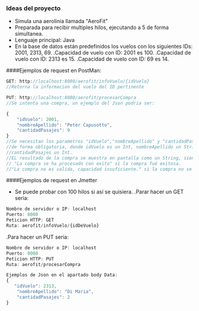 ### Ideas del proyecto

- Simula una aerolinia llamada "AeroFit"
- Preparada para recibir multiples hilos, ejecutando a 5 de forma simultanea.
- Lenguaje principal: Java
- En la base de datos están predefinidos los vuelos con los siguientes IDs: 2001, 2313, 69.
.Capacidad de vuelo con ID: 2001 es 100.
.Capacidad de vuelo con ID: 2313 es 15.
.Capacidad de vuelo con ID:  69 es 14.


####Ejemplos de request en PostMan:

```javascript
GET: http://localhost:8080/aerofit/infoVuelo/{idVuelo}
//Retorna la informacion del vuelo del ID pertinente

PUT: http://localhost:8080/aerofit/procesarCompra
//Se intenta una compra, un ejemplo del Json podria ser:

{
    "idVuelo": 2001,
    "nombreApellido": "Peter Capusotto",
    "cantidadPasajes": 9
}
//Se necesitan los parametros "idVuelo","nombreApellido" y "cantidadPasajes" 
//de forma obligatoria, donde idVuelo es un Int, nombreApellido un String, y 
//cantidadPasajes un Int.
//EL resultado de la compra se muestra en pantalla como un String, siendo:
// "La compra se ha procesado con exito" si la compra fué exitosa.
//"La compra no es valida, capacidad insuficiente." si la compra no se pudo procesar.
```

####Ejemplos de request en Jmetter

- Se puede probar con 100 hilos si así se quisiera.
.Parar hacer un GET seria:


```javascript
Nombre de servidor o IP: localhost 
Puerto: 8080
Peticion HTTP: GET
Ruta: aerofit/infoVuelo/{idDeVuelo}
```

.Para hacer un PUT seria:
```javascript
Nombre de servidor o IP: localhost 
Puerto: 8080
Peticion HTTP: PUT
Ruta: aerofit/procesarCompra

Ejemplos de Json en el apartado body Data:
{
   "idVuelo": 2313,
    "nombreApellido": "Di Maria",
    "cantidadPasajes": 2
}
```
